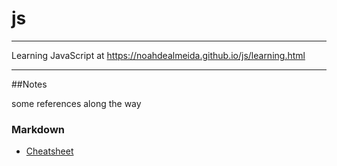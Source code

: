 # js
___

Learning JavaScript at https://noahdealmeida.github.io/js/learning.html

___
##Notes

some references along the way

### Markdown

* [Cheatsheet](https://github.com/adam-p/markdown-here/wiki/Markdown-Cheatsheet)

